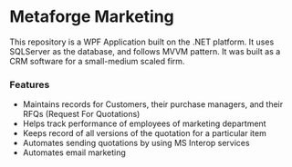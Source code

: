 # Metaforge Marketing
This repository is a WPF Application built on the .NET platform. It uses SQLServer as the database, and follows MVVM pattern. It was built as a CRM software for a small-medium scaled firm.

### Features
- Maintains records for Customers, their purchase managers, and their RFQs (Request For Quotations)
- Helps track performance of employees of marketing department
- Keeps record of all versions of the quotation for a particular item
- Automates sending quotations by using MS Interop services
- Automates email marketing


